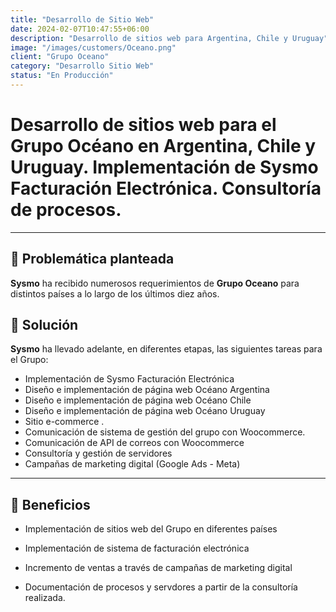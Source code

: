 ```yaml
---
title: "Desarrollo de Sitio Web"
date: 2024-02-07T10:47:55+06:00
description: "Desarrollo de sitios web para Argentina, Chile y Uruguay"
image: "/images/customers/Oceano.png"
client: "Grupo Oceano"
category: "Desarrollo Sitio Web"
status: "En Producción"
---
```

# Desarrollo de sitios web para el Grupo Océano en Argentina, Chile y Uruguay. Implementación de Sysmo Facturación Electrónica. Consultoría de procesos.

---

## 🎯 Problemática planteada

**Sysmo** ha recibido numerosos requerimientos de **Grupo Oceano** para distintos países a lo largo de los últimos diez años.

## 🎯 Solución

**Sysmo** ha llevado adelante, en diferentes etapas, las siguientes tareas para el Grupo:
- Implementación de Sysmo Facturación Electrónica
- Diseño e implementación de página web Océano Argentina
- Diseño e implementación de página web Océano Chile
- Diseño e implementación de página web Océano Uruguay
- Sitio e-commerce .
- Comunicación de sistema de gestión del grupo con Woocommerce. 
- Comunicación de API de correos con Woocommerce
- Consultoría y gestión de servidores
- Campañas de marketing digital (Google Ads - Meta)

---

## 🧩 Beneficios

- Implementación de sitios web del Grupo en diferentes países

- Implementación de sistema de facturación electrónica

- Incremento de ventas a través de campañas de marketing digital

- Documentación de procesos y servdores a partir de la consultoría realizada.
